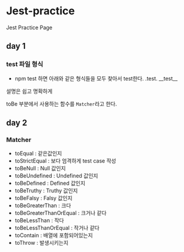 # Jest-practice

Jest Practice Page

## day 1

### test 파일 형식

- npm test 하면 아래와 같은 형식들을 모두 찾아서 test한다.
  .test.
  \_\_test\_\_

설명은 쉽고 명확하게

toBe 부분에서 사용하는 함수를
`Matcher`라고 한다.

## day 2

### Matcher

- toEqual : 같은값인지
- toStrictEqual : 보다 엄격하게 test case 작성
- toBeNull : Null 값인지
- toBeUndefined : Undefined 값인지
- toBeDefined : Defined 값인지
- toBeTruthy : Truthy 값인지
- toBeFalsy : Falsy 값인지
- toBeGreaterThan : 크다
- toBeGreaterThanOrEqual : 크거나 같다
- toBeLessThan : 작다
- toBeLessThanOrEqual : 작거나 같다
- toContain : 배열에 포함되어있는지
- toThrow : 발생시키는지
